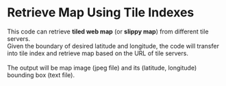 # Retrieve Map Using Tile Indexes

This code can retrieve <b>tiled web map</b> (or <b>slippy map</b>) from different tile servers. </br>
Given the boundary of desired latitude and longitude, the code will transfer into tile index and retrieve map based on the URL of tile servers.</br>
</br>
The output will be map image (jpeg file) and its (latitude, longitude) bounding box (text file).
